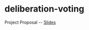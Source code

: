 # deliberation-voting
Project Proposal -- [Slides](https://docs.google.com/presentation/d/1EJMewxdCCkBh40YLsPXSBSp1_-U-FL5EWZZ1uma__IM/edit#slide=id.g1301fef6442_0_45)
